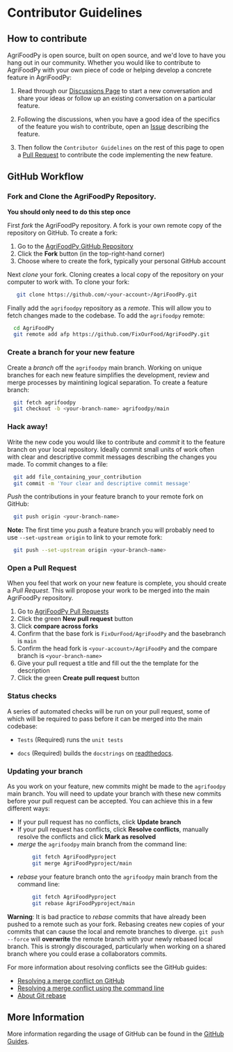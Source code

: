 # Contributor Guidelines

How to contribute
-----------------
AgriFoodPy is open source, built on open source, and we'd love to have you hang
out in our community.
Whether you would like to contribute to AgriFoodPy with your own piece of code
or helping develop a concrete feature in AgriFoodPy:

1. Read through our [Discussions Page](https://github.com/FixOurFood/AgriFoodPy/discussions)
to start a new conversation and share your ideas or follow up an existing
conversation on a particular feature.

1. Following the discussions, when you have a good idea of the specifics 
of the feature you wish to contribute, open an
[Issue](https://github.com/FixOurFood/AgriFoodPy/issues) describing the feature. 

1. Then follow the `Contributor Guidelines` on the rest of this page to open
a [Pull Request](https://github.com/FixOurFood/AgriFoodPy/pulls)
to contribute the code implementing the new feature.

## GitHub Workflow

### Fork and Clone the AgriFoodPy Repository.

**You should only need to do this step once**

First *fork* the AgriFoodPy repository. A fork is your own remote copy of the
repository on GitHub. To create a fork:

  1. Go to the [AgriFoodPy GitHub Repository](https://github.com/FixOurFood/AgriFoodPy)
  2. Click the **Fork** button (in the top-right-hand corner)
  3. Choose where to create the fork, typically your personal GitHub account

Next *clone* your fork. Cloning creates a local copy of the repository on your
computer to work with. To clone your fork:

```bash
   git clone https://github.com/<your-account>/AgriFoodPy.git
```

Finally add the ``agrifoodpy`` repository as a *remote*. This will allow you to
fetch changes made to the codebase. To add the ``agrifoodpy`` remote:

```bash
  cd AgriFoodPy
  git remote add afp https://github.com/FixOurFood/AgriFoodPy.git
```

### Create a branch for your new feature

Create a *branch* off the ``agrifoodpy`` main branch. Working on unique branches
for each new feature simplifies the development, review and merge processes by
maintining logical separation. To create a feature branch:

```bash
  git fetch agrifoodpy
  git checkout -b <your-branch-name> agrifoodpy/main
```

### Hack away!

Write the new code you would like to contribute and *commit* it to the feature
branch on your local repository. Ideally commit small units of work often with
clear and descriptive commit messages describing the changes you made.
To commit changes to a file:

```bash
  git add file_containing_your_contribution
  git commit -m 'Your clear and descriptive commit message'
```

*Push* the contributions in your feature branch to your remote fork on GitHub:

```bash
  git push origin <your-branch-name>
```

**Note:** The first time you *push* a feature branch you will probably need to
use `--set-upstream origin` to link to your remote fork:

```bash
  git push --set-upstream origin <your-branch-name>
```

### Open a Pull Request

When you feel that work on your new feature is complete, you should create a
*Pull Request*. This will propose your work to be merged into the main
AgriFoodPy repository.

  1. Go to [AgriFoodPy Pull Requests](https://github.com/FixOurFood/AgriFoodPy/pulls)
  2. Click the green **New pull request** button
  3. Click **compare across forks**
  4. Confirm that the base fork is ``FixOurFood/AgriFoodPy`` and the basebranch is ``main``
  5. Confirm the head fork is ``<your-account>/AgriFoodPy`` and the compare branch is ``<your-branch-name>``
  6. Give your pull request a title and fill out the the template for the description
  7. Click the green **Create pull request** button

### Status checks

A series of automated checks will be run on your pull request, some of which will
be required to pass before it can be merged into the main codebase:

  - ``Tests`` (Required) runs the `unit tests`
  <!-- - ``Code Style`` (Required) runs `flake8 <https://flake8.pycqa.org/en/latest/>`__ to check that your code conforms to the `PEP 8 <https://www.python.org/dev/peps/pep-0008/>`_ style guidelines. Click "Details" to view any errors. -->
  <!-- - ``codecov`` reports the test coverage for your pull request; you should aim for `codecov/patch — 100.00%`. Click "Details" to view coverage data. -->
  - ``docs`` (Required) builds the `docstrings` on [readthedocs](https://readthedocs.org/).

### Updating your branch

As you work on your feature, new commits might be made to the ``agrifoodpy`` main
branch. You will need to update your branch with these new commits before your
pull request can be accepted. You can achieve this in a few different ways:

  - If your pull request has no conflicts, click **Update branch**
  - If your pull request has conflicts, click **Resolve conflicts**,
    manually resolve the conflicts and click **Mark as resolved**
  - *merge* the ``agrifoodpy`` main branch from the command line:

```bash
        git fetch AgriFoodPyproject
        git merge AgriFoodPyproject/main
```
  - *rebase* your feature branch onto the ``agrifoodpy`` main branch from the command line:

```bash
        git fetch AgriFoodPyproject
        git rebase AgriFoodPyproject/main
```

**Warning**: It is bad practice to *rebase* commits that have already been pushed
to a remote such as your fork. Rebasing creates new copies of your commits that
can cause the local and remote branches to diverge. ``git push --force`` will
**overwrite** the remote branch with your newly rebased local branch. This is
strongly discouraged, particularly when working on a shared branch where you
could erase a collaborators commits.

For more information about resolving conflicts see the GitHub guides:
  - [Resolving a merge conflict on GitHub](https://help.github.com/en/github/collaborating-with-issues-and-pull-requests/resolving-a-merge-conflict-on-github)
  - [Resolving a merge conflict using the command line](https://help.github.com/en/github/collaborating-with-issues-and-pull-requests/resolving-a-merge-conflict-using-the-command-line)
  - [About Git rebase](https://help.github.com/en/github/using-git/about-git-rebase)

## More Information

More information regarding the usage of GitHub can be found in the
[GitHub Guides](https://guides.github.com).
